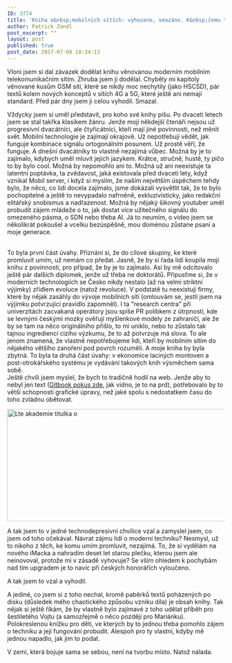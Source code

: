 ```yaml
---
ID: 3774
title: 'Kniha o&nbsp;mobilních sítích: vyhozeno, smazáno. K&nbsp;čemu taky takových knih.'
author: Patrick Zandl
post_excerpt: ""
layout: post
published: true
post_date: 2017-07-08 18:34:13
---
```

<p>Vloni jsem si dal závazek dodělat knihu věnovanou moderním mobilním telekomunikačním sítím. Zhruba jsem ji dodělal. Chyběly mi kapitoly věnované kusům GSM sítí, které se nikdy moc nechytily (jako HSCSD), pár textů kolem nových konceptů v sítích 4G a 5G, které ještě ani nemají standard. Před pár dny jsem ji celou vyhodil. Smazal.</p>


<!--more-->

<p>Vždycky jsem si uměl představit, pro koho své knihy píšu. Po dvaceti letech jsem se stal takřka klasikem žánru. Jenže moji někdejší čtenáři nejsou už progresivní dvacátníci, ale čtyřicátníci, kteří mají jiné povinnosti, než měnit svět. Mobilní technologie je zajímají okrajově. Už nepotřebují vědět, jak funguje kombinace signálu ortogonálním posunem. Už prostě věří, že funguje. A dnešní dvacátníky to vlastně nezajímá vůbec. Možná by je to zajímalo, kdybych uměl mluvit jejich jazykem. Krátce, stručně, hustě, ty pičo to by bylo cool. Možná by nepomohlo ani to. Možná už ani neexistuje ta latentní poptávka, ta zvědavost, jaká existovala před dvaceti lety, když vznikal Mobil server, i když si myslím, že naším největším úspěchem tehdy bylo, že něco, co lidi docela zajímalo, jsme dokázali vysvětlit tak, že to bylo pochopitelné a ještě to nevypadalo nafrněně, exkluzivisticky, jako redakční elitářský snobismus a nadřazenost. Možná by nějaký šikovný youtuber uměl probudit zájem mládeže o to, jak dostat více užitečného signálu do omezeného pásma, o SDN nebo třeba AI. Já to neumím, o video jsem se několikrát pokoušel a vcelku bezúspěšně, mou doménou zůstane psaní a moje generace.</p>

<p><br />To byla první část úvahy. Přiznání si, že do cílové skupiny, ke které promluvit umím, už nemám co předat. Jasně, že by si řada lidí koupila moji knihu z povinnosti, pro případ, že by je to zajímalo. Asi by mě odcitovalo ještě pár dalších diplomek, jenže už třeba ne doktorátů. Připusťme si, že v moderních technologiích se Česko nikdy nestalo (až na velmi striktní výjimky) zřídlem evoluce (natož revoluce). V podstatě tu neexistují firmy, které by nějak zasáhly do vývoje mobilních sítí (omlouvám se, jestli jsem na výjimku potvrzující pravidlo zapomněl). I ta "research centra" při univerzitách zacvakaná operátory jsou spíše PR polibkem z útrpnosti, kde se levnými českými mozky ověřují myšlenkové modely ze zahraničí, ale že by se tam na něco originálního přišlo, to mi uniklo, nebo to zůstalo tak tajnou ingrediencí cizího výzkumu, že to až potvrzuje má slova. To ale jenom znamená, že vlastně nepotřebujeme lidi, kteří by mobilním sítím do nějakého většího zanoření pod povrch rozuměli. A moje kniha by byla zbytná. To byla ta druhá část úvahy: v ekonomice laciných montoven a post-otrokářského systému je vydávání takových knih výsměchem sama sobě.<br />Ještě chvíli jsem myslel, že bych to tradičně hodil na web. Jenže aby to nebyl jen text (<a href="https://tangero.gitbooks.io/kniha-lte-a-3g/content/">Gitbook pokus zde</a>, jak vidno, je to na prd), potřebovalo by to větší schopnosti grafické úpravy, než jaké spolu s nedostatkem času do toho zvládnu obětovat.</p>

<p><img style="display: block; margin-left: auto; margin-right: auto;" title="lte_akademie_titulka_o.jpg" src="https://www.marigold.cz/wp-content/uploads/lte_akademie_titulka_o.jpg" alt="Lte akademie titulka o" width="599" height="260" border="0" /></p>

<p>A tak jsem to v jedné technodepresivní chvilice vzal a zamyslel jsem, co jsem od toho očekával. Návrat zájmu lidí o moderní techniku? Nesmysl, už to nikoho z těch, ke komu umím promluvit, nezajímá. To, že si vydělám na nového iMacka a nahradím deset let starou plečku, kterou jsem ale neinovoval, protože mi v zásadě vyhovuje? Se vším ohledem k pochybám nad tím upgradem je to navíc při českých honorářích vyloučeno.</p>

<p>A tak jsem to vzal a vyhodil. </p>

<p>A jediné, co jsem si z toho nechal, kromě paběrků textů poházených po disku (důsledek mého chaotického způsobu vzniku díla) je obsah knihy. Tak nějak si ještě říkám, že by vlastně bylo zajímavé z toho udělat příběh pro šestiletého Vojtu (a samozřejmě o něco později pro Mariánku). Polokreslenou knížku pro děti, ve kterých by to jednou třeba pomohlo zájem o techniku a její fungování probudit. Alespoň pro ty vlastní, kdyby mě jednou napadlo, jak jim to podat.</p>

<p>V zemi, která bojuje sama se sebou, není na tvorbu místo. Natož nálada.</p>
